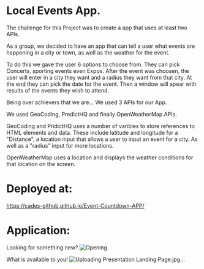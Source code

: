 # Local Events App.

The challenge for this Project was to create a app that uses at least two APIs.

As a group, we decided to have an app that can tell a user what events are happening in a city or town, as well as the weather for the event. 

To do this we gave the user 6 options to choose from. They can pick Concerts, sporting events even Expos. After the event was choosen, the user will enter in a city they want and a radius they want from that city. At the end they can pick the date for the event. Then a window will apear with results of the events they wish to attend.

Being over achievers that we are... We used 3 APIs for our App.

We used GeoCoding, PredictHQ and finally OpenWeatherMap APIs.

GeoCoding and PridictHQ uses a number of varibles to store references to HTML elements and data. These include latitude and longitude for a "Distance", a location input that allows a user to input an event for a city. As well as a "radius" input for more locations.

OpenWeatherMap uses a location and displays the weather conditions for that location on the screen.

# Deployed at:
https://cades-github.github.io/Event-Countdown-APP/

# Application:

Looking for something new?
![Opening](https://github.com/Cades-GitHub/Event-Countdown-APP/assets/46942706/723f2ccd-52ef-46c0-80d2-8d2a5c581056)

What is available to you!
![Uploading Presentation Landing Page.jpg…]()

